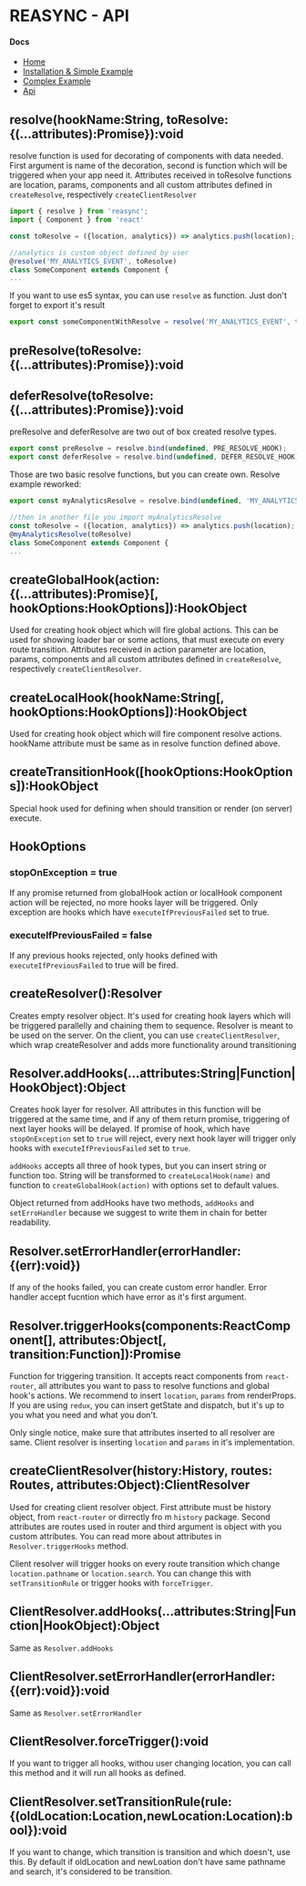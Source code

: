# REASYNC - API

#### Docs

- [Home](https://github.com/svrcekmichal/reasync)
- [Installation & Simple Example](https://github.com/svrcekmichal/reasync/blob/master/docs/SIMPLE_EXAMPLE.md)
- [Complex Example](https://github.com/svrcekmichal/reasync/blob/master/docs/COMPLEX_EXAMPLE.md)
- [Api](https://github.com/svrcekmichal/reasync/blob/master/docs/API.md)


## resolve(hookName:String, toResolve:{(...attributes):Promise}):void

resolve function is used for decorating of components with data needed. First argument is name of the decoration,
second is function which will be triggered when your app need it. Attributes received in toResolve functions are 
location, params, components and all custom attributes defined in `createResolve`, respectively `createClientResolver`

```javascript
import { resolve } from 'reasync';
import { Component } from 'react'

const toResolve = ({location, analytics}) => analytics.push(location);

//analytics is custom object defined by user
@resolve('MY_ANALYTICS_EVENT', toResolve)
class SomeComponent extends Component {
...
```

If you want to use es5 syntax, you can use `resolve` as function. Just don't forget to export it's result

```javascript
export const someComponentWithResolve = resolve('MY_ANALYTICS_EVENT', toResolve)(SomeComponent);
```

## preResolve(toResolve:{(...attributes):Promise}):void
## deferResolve(toResolve:{(...attributes):Promise}):void

preResolve and deferResolve are two out of box created resolve types.
```javascript
export const preResolve = resolve.bind(undefined, PRE_RESOLVE_HOOK);
export const deferResolve = resolve.bind(undefined, DEFER_RESOLVE_HOOK);
```

Those are two basic resolve functions, but you can create own. Resolve example reworked:
```javascript
export const myAnalyticsResolve = resolve.bind(undefined, 'MY_ANALYTICS_EVENT');

//then in another file you import myAnalyticsResolve
const toResolve = ({location, analytics}) => analytics.push(location);
@myAnalyticsResolve(toResolve)
class SomeComponent extends Component {
...
```

## createGlobalHook(action:{(...attributes):Promise}[, hookOptions:HookOptions]):HookObject

Used for creating hook object which will fire global actions. This can be used for showing loader bar or some actions, that
must execute on every route transition. Attributes received in action parameter are 
location, params, components and all custom attributes defined in `createResolve`, respectively `createClientResolver`.

## createLocalHook(hookName:String[, hookOptions:HookOptions]):HookObject

Used for creating hook object which will fire component resolve actions. hookName attribute must be 
same as in resolve function defined above. 

## createTransitionHook([hookOptions:HookOptions]):HookObject

Special hook used for defining when should transition or render (on server) execute.

## HookOptions
### stopOnException = true

If any promise returned from globalHook action or localHook component action will be rejected, no more hooks layer will be triggered.
Only exception are hooks which have `executeIfPreviousFailed` set to true.

### executeIfPreviousFailed = false

If any previous hooks rejected, only hooks defined with `executeIfPreviousFailed` to true will be fired.

## createResolver():Resolver

Creates empty resolver object. It's used for creating hook layers which will be triggered parallelly and chaining them to sequence.
Resolver is meant to be used on the server. On the client, you can use `createClientResolver`, which wrap createResolver and adds more
functionality around transitioning

## Resolver.addHooks(...attributes:String|Function|HookObject):Object

Creates hook layer for resolver. All attributes in this function will be triggered at the same time, and if any of them return promise, triggering
of next layer hooks will be delayed. If promise of hook, which have `stopOnException` set to `true` will reject, every next hook layer will trigger only hooks
with `executeIfPreviousFailed` set to `true`. 

`addHooks` accepts all three of hook types, but you can insert string or function too. String will be transformed to `createLocalHook(name)` and function to
`createGlobalHook(action)` with options set to default values.

Object returned from addHooks have two methods, `addHooks` and `setErroHandler` because we suggest to write them in chain for better readability.

## Resolver.setErrorHandler(errorHandler:{(err):void})

If any of the hooks failed, you can create custom error handler. Error handler accept fucntion which have error as it's first argument.

## Resolver.triggerHooks(components:ReactComponent[], attributes:Object[, transition:Function]):Promise

Function for triggering transition. It accepts react components from `react-router`, all attributes you want to pass to resolve functions and global hook's actions.
We recommend to insert `location`, `params` from renderProps. If you are using `redux`, you can insert getState and dispatch, but it's up to you what you need and what you don't.

Only single notice, make sure that attributes inserted to all resolver are same. Client resolver is inserting `location` and `params` in it's implementation.
 
## createClientResolver(history:History, routes: Routes, attributes:Object):ClientResolver

Used for creating client resolver object. First attribute must be history object, from `react-router` or dirrectly fro m `history` package. Second attributes are routes used in router
and third argument is object with you custom attributes. You can read more about attributes in `Resolver.triggerHooks` method. 

Client resolver will trigger hooks on every route transition which change `location.pathname` or `location.search`. 
You can change this with `setTransitionRule` or trigger hooks with `forceTrigger`.

## ClientResolver.addHooks(...attributes:String|Function|HookObject):Object

Same as `Resolver.addHooks`

## ClientResolver.setErrorHandler(errorHandler:{(err):void}):void

Same as `Resolver.setErrorHandler`

## ClientResolver.forceTrigger():void

If you want to trigger all hooks, withou user changing location, you can call this method and it will run all hooks as defined.

## ClientResolver.setTransitionRule(rule:{(oldLocation:Location,newLocation:Location):bool}):void

If you want to change, which transition is transition and which doesn't, use this. By default if oldLocation and newLoation don't have same
pathname and search, it's considered to be transition.
